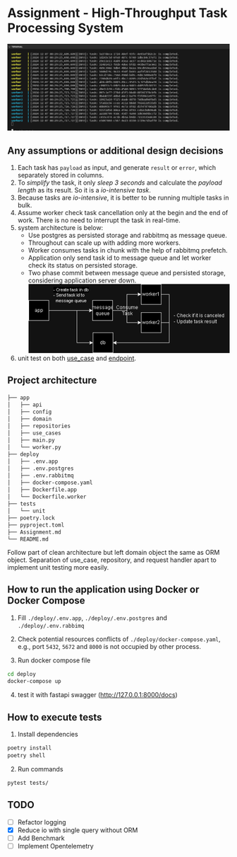 # Assignment - High-Throughput Task Processing System

![demo](./doc/static/tasks_consuming.gif)

## Any assumptions or additional design decisions
1. Each task has `payload` as input, and generate `result` or `error`, which separately stored in columns.
2. To *simplify* the task, it only *sleep 3 seconds* and calculate the *payload length* as its result. So it is a *io-intensive task*.
3. Because tasks are *io-intensive*, it is better to be running multiple tasks in bulk.
4. Assume worker check task cancellation only at the begin and the end of work. There is no need to interrupt the task in real-time.
5. system architecture is below:
    - Use postgres as persisted storage and rabbitmq as message queue.
    - Throughout can scale up with adding more workers.
    - Worker consumes tasks in chunk with the help of rabbitmq prefetch.
    - Application only send task id to message queue and let worker check its status on persisted storage.
    - Two phase commit between message queue and persisted storage, considering application server down.
    ![task system architecture](./doc/static/task_system.png)
6. unit test on both [use_case](./tests/unit/test_tasks_use_case.py) and [endpoint](./tests/unit/test_tasks_endpoint.py).

## Project architecture

```
├── app
│   ├── api
│   ├── config
│   ├── domain
│   ├── repositories
│   ├── use_cases
│   ├── main.py
│   └── worker.py
├── deploy
│   ├── .env.app
│   ├── .env.postgres
│   ├── .env.rabbitmq
│   ├── docker-compose.yaml
│   ├── Dockerfile.app
│   └── Dockerfile.worker
├── tests
│   └── unit
├── poetry.lock
├── pyproject.toml
├── Assignment.md
└── README.md
```
Follow part of clean architecture but left domain object the same as ORM object. Separation of use_case, repository, and request handler  apart to implement unit testing more easily.


## How to run the application using Docker or Docker Compose
1. Fill `./deploy/.env.app`, `./deploy/.env.postgres` and `./deploy/.env.rabbimq`

2. Check potential resources conflicts of `./deploy/docker-compose.yaml`, e.g., port `5432`, `5672` and `8000` is not occupied by other process.

3. Run docker compose file
```bash
cd deploy
docker-compose up
```

4. test it with fastapi swagger (http://127.0.0.1:8000/docs)


## How to execute tests
1. Install dependencies
```bash
poetry install
poetry shell
```

2. Run commands
```bash
pytest tests/
```


## TODO
- [ ] Refactor logging
- [x] Reduce io with single query without ORM
- [ ] Add Benchmark
- [ ] Implement Opentelemetry
